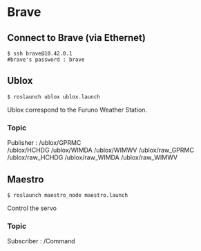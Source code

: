 # Brave

## Connect to Brave (via Ethernet)
 ```shell
 $ ssh brave@10.42.0.1
 #brave's password : brave
 ```
 
 ## Ublox
  ```shell
 $ roslaunch ublox ublox.launch
 ```
 Ublox correspond to the Furuno Weather Station.
 ### Topic
Publisher : /ublox/GPRMC<br/>
            /ublox/HCHDG
            /ublox/WIMDA
            /ublox/WIMWV
            /ublox/raw_GPRMC
            /ublox/raw_HCHDG
            /ublox/raw_WIMDA
            /ublox/raw_WIMWV
            
 ## Maestro
  ```shell
 $ roslaunch maestro_node maestro.launch
 ```
 Control the servo 
 ### Topic
 Subscriber : /Command
